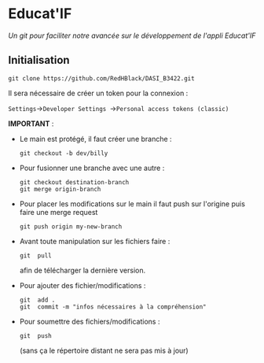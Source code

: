 # Educat'IF

*Un git pour faciliter notre avancée sur le développement de l'appli Educat'IF*

## Initialisation

```
git clone https://github.com/RedHBlack/DASI_B3422.git
```

Il sera nécessaire de créer un token pour la connexion :

`Settings`->`Developer Settings `->`Personal access tokens (classic)`

**IMPORTANT** :
- Le main est protégé, il faut créer une branche :
  ```
  git checkout -b dev/billy
  ```
  
- Pour fusionner une branche avec une autre :
  ```
  git checkout destination-branch
  git merge origin-branch
  ```

- Pour placer les modifications sur le main il faut push sur l'origine puis faire une merge request
  ```
  git push origin my-new-branch
  ```
  
- Avant toute manipulation sur les fichiers faire :
  ```
  git  pull
  ```
  afin de télécharger la dernière version.
  
- Pour ajouter des fichier/modifications :
  ```
  git  add .
  git  commit -m "infos nécessaires à la compréhension"
  ```
  
- Pour soumettre des fichiers/modifications :
  ```
  git  push
  ```
  (sans ça le répertoire distant ne sera pas mis à jour)
